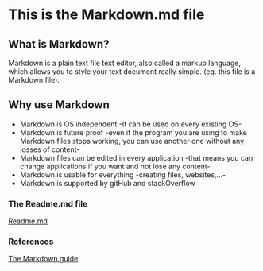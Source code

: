 # This is the Markdown.md file

## What is Markdown?

Markdown is a plain text file text editor, also called a markup language, which allows you to style your text document really simple. (eg. this file is a Markdown file).

## Why use Markdown

- Markdown is OS independent -It can be used on every existing OS-
- Markdown is future proof -even if the program you are using to make Markdown files stops working, you can use another one without any losses of content-
- Markdown files can be edited in every application -that means you can change applications if you want and not lose any content-
- Markdown is usable for everything -creating files, websites,...-
- Markdown is supported by gitHub and stackOverflow

### The Readme.md file
[Readme.md](README.md)

### References

[The Markdown guide](https://www.markdownguide.org/getting-started/)

